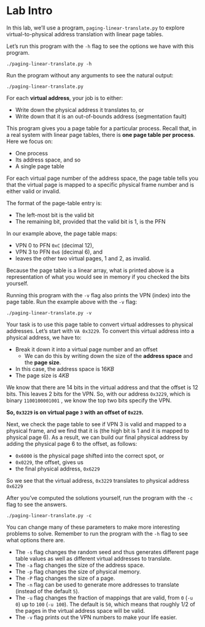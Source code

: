 # Lab Intro

In this lab, we’ll use a program, `paging-linear-translate.py` to explore virtual-to-physical address translation with linear page tables.

Let’s run this program with the `-h` flag to see the options we have with this program.

```
./paging-linear-translate.py -h
```

Run the program without any arguments to see the natural output:

```
./paging-linear-translate.py 
```

For each **virtual address**, your job is to either:
* Write down the physical address it translates to, or
* Write down that it is an out-of-bounds address (segmentation fault)

This program gives you a page table for a particular process. Recall that, in a real system with linear page tables, there is **one page table per process**. Here we focus on:
* One process
* Its address space, and so
* A single page table

For each virtual page number of the address space, the page table tells you that the virtual page is mapped to a specific physical frame number and is either valid or invalid.

The format of the page-table entry is:
* The left-most bit is the valid bit
* The remaining bit, provided that the valid bit is $1$, is the PFN

In our example above, the page table maps:
* VPN $0$ to PFN `0xC` (decimal $12$),
* VPN $3$ to PFN `0x6` (decimal $6$), and
* leaves the other two virtual pages, $1$ and $2$, as invalid.

Because the page table is a linear array, what is printed above is a representation of what you would see in memory if you checked the bits yourself.

Running this program with the `-v` flag also prints the VPN (index) into the page table. Run the example above with the `-v` flag:

```
./paging-linear-translate.py -v
```

Your task is to use this page table to convert virtual addresses to physical addresses.
Let’s start with `VA 0x3229`. To convert this virtual address into a physical address, we have to:
* Break it down it into a virtual page number and an offset
  * We can do this by writing down the size of the **address space** and the **page size**.
* In this case, the address space is $16KB$
* The page size is $4KB$

We know that there are 14 bits in the virtual address and that the offset is 12 bits. This leaves 2 bits for the VPN. So, with our address `0x3229`, which is binary `1100100001001`
, we know the top two bits specify the VPN.

**So, `0x3229` is on virtual page `3` with an offset of `0x229`.**

Next, we check the page table to see if VPN 3 is valid and mapped to a physical frame, and we find that it is (the high bit is 1 and it is mapped to physical page 6). As a result, we can build our final physical address by adding the physical page 6 to the offset, as follows:
* `0x6000` is the physical page shifted into the correct spot, or
* `0x0229`, the offset, gives us
* the final physical address, `0x6229`
  
So we see that the virtual address, `0x3229` translates to physical address `0x6229`

After you’ve computed the solutions yourself, run the program with the `-c` flag to see the answers.

```
./paging-linear-translate.py -c
```

You can change many of these parameters to make more interesting problems to solve. Remember to run the program with the `-h` flag to see what options there are.
* The `-s` flag changes the random seed and thus generates different page table values as well as different virtual addresses to translate.
* The `-a` flag changes the size of the address space.
* The `-p` flag changes the size of physical memory.
* The `-P` flag changes the size of a page.
* The `-n` flag can be used to generate more addresses to translate (instead of the default `5`).
* The `-u` flag changes the fraction of mappings that are valid, from `0` (`-u 0`) up to `100` (`-u 100`). The default is `50`, which means that roughly $1/2$ of the pages in the virtual address space will be valid.
* The `-v` flag prints out the VPN numbers to make your life easier.


